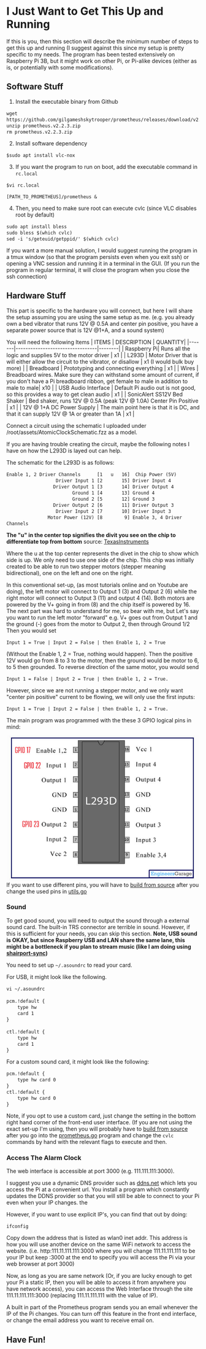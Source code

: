 # I Just Want to Get This Up and Running

If this is you, then this section will describe the minimum number of steps to get this up and running (I suggest against this since my setup is pretty specific to my needs. The program has been tested extensively on Raspberry Pi 3B, but it might work on other Pi, or Pi-alike devices (either as is, or potentially with some modifications).

## Software Stuff

1. Install the executable binary from Github

```
wget https://github.com/gilgameshskytrooper/prometheus/releases/download/v2.2.3/prometheus.v2.2.3.zip
unzip prometheus.v2.2.3.zip
rm prometheus.v2.2.3.zip
```

2. Install software dependency

```
$sudo apt install vlc-nox
```

3. If you want the program to run on boot, add the executable command in `rc.local`

```
$vi rc.local
```

```
[PATH_TO_PROMETHEUS]/prometheus &
```

4. Then, you need to make sure root can execute cvlc (since VLC disables root by default)
```
sudo apt install bless
sudo bless $(which cvlc)
sed -i 's/geteuid/getppid/' $(which cvlc)
```

If you want a more manual solution, I would suggest running the program in a tmux window (so that the program persists even when you exit ssh) or opening a VNC session and running it in a terminal in the GUI. (If you run the program in regular terminal, it will close the program when you close the ssh connection)

## Hardware Stuff
This part is specific to the hardware you will connect, but here I will share the setup assuming you are using the same setup as me. (e.g. you already own a bed vibrator that runs 12V @ 0.5A and center pin positive, you have a separate power source that is 12V @1+A, and a sound system)

You will need the following Items
| ITEMS | DESCRIPTION | QUANTITY|
|-------|---------------------------------|--------|
| Raspberry Pi| Runs all the logic and supplies 5V to the motor driver | x1 |
| L293D | Motor Driver that is will either allow the circuit to the vibrator, or disallow | x1 (I would bulk buy more) |
| Breadboard | Prototyping and connecting everything | x1 |
| Wires | Breadboard wires. Make sure they can withstand some amount of current, if you don't have a Pi breadboard ribbon, get female to male in addition to male to male| x10 |
| USB Audio Interface | Default Pi audio out is not good, so this provides a way to get clean audio | x1 |
| SonicAlert SS12V Bed Shaker | Bed shaker, runs 12V @ 0.5A (peak 12V @ 1.0A) Center Pin Positive | x1 |
| 12V @ 1+A DC Power Supply | The main point here is that it is DC, and that it can supply 12V @ 1A or greater than 1A | x1 |

Connect a circuit using the schematic I uploaded under /root/assets/AtomicClockSchematic.fzz as a model.

If you are having trouble creating the circuit, maybe the following notes I have on how the L293D is layed out can help.

The schematic for the L293D is as follows:

```
Enable 1, 2 Driver Channels      [1   u   16]  Chip Power (5V)
                  Driver Input 1 [2       15] Driver Input 4
                 Driver Output 1 [3       14] Driver Output 4
                        Ground 1 [4       13] Ground 4
                        Ground 2 [5       12] Ground 3
                 Driver Output 2 [6       11] Driver Output 3
                  Driver Input 2 [7       10] Driver Input 3
               Motor Power (12V) [8        9] Enable 3, 4 Driver Channels
```
**The "u" in the center top signifies the divit you see on the chip to differentiate top from bottom**
source: [TexasInstruments](http://www.ti.com/lit/ds/symlink/l293.pdf)

Where the u at the top center represents the divet in the chip to show which side is up. We only need to use one side of the chip.
This chip was initially created to be able to run two stepper motors (stepper meaning bidirectional), one on the left and one on the right.

In this conventional set-up, (as most tutorials online and on Youtube are doing), the left motor will connect to Output 1 (3) and Output 2 (6) while the right motor will connect to Output 3 (11) and output 4 (14). Both motors are powered by the V+ going in from (8) and the chip itself is powered by 16. The next part was hard to understand for me, so bear with me, but Let's say you want to run the left motor "forward" e.g. V+ goes out from Output 1 and the ground (-) goes from the motor to Output 2, then through Ground 1/2 Then you would set 

```
Input 1 = True | Input 2 = False | then Enable 1, 2 = True
```

(Without the Enable 1, 2 = True, nothing would happen). Then the positive 12V would go from 8 to 3 to the motor, then the ground would be motor to 6, to 5 then grounded. To reverse direction of the same motor, you would send

```
Input 1 = False | Input 2 = True | then Enable 1, 2 = True.
```

However, since we are not running a stepper motor, and we only want "center pin positive" current to be flowing, we will only use the first inputs: 

```
Input 1 = True | Input 2 = False | then Enable 1, 2 = True.
```

The main program was programmed with the these 3 GPIO logical pins in mind:

![schematic](assets/l293layout.jpg)
If you want to use different pins, you will have to [build from source](Prometheus.md#build-from-source) after you change the used pins in [utils.go](utils/utils.go)

### Sound

To get good sound, you will need to output the sound through a external sound card. The built-in TRS connector are terrible in sound. However, if this is sufficient for your needs, you can skip this section.
**Note, USB sound is OKAY, but since Raspberry USB and LAN share the same lane, this might be a bottleneck if you plan to stream music (like I am doing using [shairport-sync](https://github.com/mikebrady/shairport-sync))**

You need to set up `~/.asoundrc` to read your card.

For USB, it might look like the following.

```
vi ~/.asoundrc

pcm.!default {
    type hw
    card 1
}

ctl.!default {
    type hw
    card 1
}
```

For a custom sound card, it might look like the following:

```
pcm.!default {
	type hw card 0
}
ctl.!default {
	type hw card 0
}
```

Note, if you opt to use a custom card, just change the setting in the bottom right hand corner of the front-end user interface. (If you are not using the exact set-up I'm using, then you will probably have to [build from source](Prometheus.md#build-from-source) after you go into the [prometheus.go](https://github.com/gilgameshskytrooper/prometheus/blob/master/prometheus.go) program and change the `cvlc` commands by hand with the relevant flags to execute and then.

### Access The Alarm Clock

The web interface is accessible at port 3000 (e.g. 111.111.111:3000).

I suggest you use a dynamic DNS provider such as [ddns.net](ddns.net) which lets you access the Pi at a convenient url. You install a program which constantly updates the DDNS provider so that you will still be able to connect to your Pi even when your IP changes. the

However, if you want to use explicit IP's, you can find that out by doing:

```
ifconfig
```

Copy down the address that is listed as wlan0 inet addr. This address is how you will use another device on the same WiFi network to access the website. (i.e. http:111.11.111.111:3000 where you will change 111.11.111.111 to be your IP but keep :3000 at the end to specify you will access the Pi via your web browser at port 3000)

Now, as long as you are same network (Or, if you are lucky enough to get your Pi a static IP, then you will be able to access it from anywhere you have network access), you can access the Web Interface through the site 111.11.111.111:3000 (replacing 111.11.111.111 with the value of IP).

A built in part of the Prometheus program sends you an email whenever the IP of the Pi changes. You can turn off this feature in the front end interface, or change the email address you want to receive email on.

## Have Fun!
